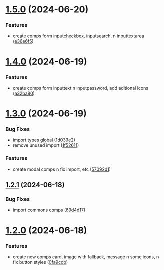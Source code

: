 # [1.5.0](https://github.com/hattaalfaritzy/hzy-ui/compare/v1.4.0...v1.5.0) (2024-06-20)


### Features

* create comps form inputcheckbox, inputsearch, n inputtextarea ([e36e6f5](https://github.com/hattaalfaritzy/hzy-ui/commit/e36e6f5aa4b4f5590545e2023521a7d159dfe65a))



# [1.4.0](https://github.com/hattaalfaritzy/hzy-ui/compare/v1.3.0...v1.4.0) (2024-06-19)


### Features

* create comps form inputtext n inputpassword, add aditional icons ([a32ba80](https://github.com/hattaalfaritzy/hzy-ui/commit/a32ba808f089b0ec86f9dc808bd4fe6596c070c8))



# [1.3.0](https://github.com/hattaalfaritzy/hzy-ui/compare/v1.2.1...v1.3.0) (2024-06-19)


### Bug Fixes

* import types global ([1d039e2](https://github.com/hattaalfaritzy/hzy-ui/commit/1d039e2c84f002f457c758389ca44ccc77405484))
* remove unused import ([1f52611](https://github.com/hattaalfaritzy/hzy-ui/commit/1f526116e74cbde872f5f023d6a01a240128ed6d))


### Features

* create modal comps n fix import, etc ([57092d1](https://github.com/hattaalfaritzy/hzy-ui/commit/57092d11d0569315f479445890086fb2ad7a4011))



## [1.2.1](https://github.com/hattaalfaritzy/hzy-ui/compare/v1.2.0...v1.2.1) (2024-06-18)


### Bug Fixes

* import commons comps ([69d4d17](https://github.com/hattaalfaritzy/hzy-ui/commit/69d4d1746eae9439a7677d115b82b52fc65ec4db))



# [1.2.0](https://github.com/hattaalfaritzy/hzy-ui/compare/v1.1.1...v1.2.0) (2024-06-18)


### Features

* create new comps card, image with fallback, message n some icons, n fix button styles ([0fa9cdb](https://github.com/hattaalfaritzy/hzy-ui/commit/0fa9cdbdc3c2e87e6bddd00e9235f1e2c185b4d6))



